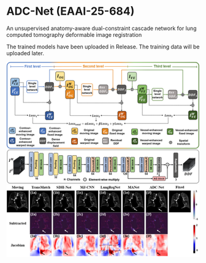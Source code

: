 # ADC-Net (EAAI-25-684) 
An unsupervised anatomy-aware dual-constraint cascade network for lung computed tomography deformable image registration

The trained models have been uploaded in Release.
The training data will be uploaded later.
<div align="center">
  <img src="/fig2.png">
</div>

<div align="center">
  <img src="/fig3.svg">
</div>
